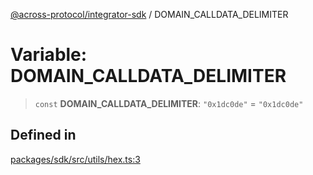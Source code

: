 [@across-protocol/integrator-sdk](../globals.md) / DOMAIN\_CALLDATA\_DELIMITER

# Variable: DOMAIN\_CALLDATA\_DELIMITER

> `const` **DOMAIN\_CALLDATA\_DELIMITER**: `"0x1dc0de"` = `"0x1dc0de"`

## Defined in

[packages/sdk/src/utils/hex.ts:3](https://github.com/across-protocol/toolkit/blob/eee89a253938d54aa640eb34f40c2d714b9d031f/packages/sdk/src/utils/hex.ts#L3)
